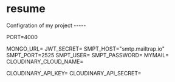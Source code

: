 # resume
Configration of my project -----

PORT=4000

MONGO_URL=
JWT_SECRET=
SMPT_HOST="smtp.mailtrap.io"
SMPT_PORT=2525
SMPT_USER=
SMPT_PASSWORD=
MYMAIL=
CLOUDINARY_CLOUD_NAME=

CLOUDINARY_API_KEY=
CLOUDINARY_API_SECRET=
